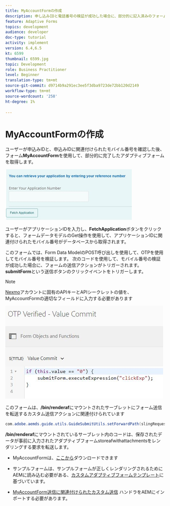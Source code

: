 ```yaml
---
title: MyAccountFormの作成
description: 申し込みIDと電話番号の検証が成功した場合に、部分的に記入済みのフォームを取得するためのmyaccountフォームを作成します。
feature: Adaptive Forms
topics: development
audience: developer
doc-type: tutorial
activity: implement
version: 6.4,6.5
kt: 6599
thumbnail: 6599.jpg
topic: Development
role: Business Practitioner
level: Beginner
translation-type: tm+mt
source-git-commit: d9714b9a291ec3ee5f3dba9723de72bb120d2149
workflow-type: tm+mt
source-wordcount: '258'
ht-degree: 1%

---
```




# MyAccountFormの作成

ユーザーが申込みIDと、申込みIDに関連付けられたモバイル番号を確認した後、フォーム&#x200B;**MyAccountForm**&#x200B;を使用して、部分的に完了したアダプティブフォームを取得します。

![マイアカウントフォーム](assets/6599.JPG)

ユーザーがアプリケーションIDを入力し、**FetchApplication**&#x200B;ボタンをクリックすると、フォームデータモデルのGet操作を使用して、アプリケーションIDに関連付けられたモバイル番号がデータベースから取得されます。

このフォームでは、Form Data ModelのPOST呼び出しを使用して、OTPを使用してモバイル番号を検証します。 次のコードを使用して、モバイル番号の検証が成功した場合に、フォームの送信アクションがトリガーされます。 **submitForm**&#x200B;という送信ボタンのクリックイベントをトリガーします。

>[!NOTE]
> [Nexmo](https://dashboard.nexmo.com/)アカウントに固有のAPIキーとAPIシークレットの値を、MyAccountFormの適切なフィールドに入力する必要があります

![トリガー送信](assets/trigger-submit.JPG)



このフォームは、**/bin/renderaf**&#x200B;にマウントされたサーブレットにフォーム送信を転送するカスタム送信アクションに関連付けられています

```java
com.adobe.aemds.guide.utils.GuideSubmitUtils.setForwardPath(slingRequest,"/bin/renderaf",null,null);
```

**/bin/renderaf**&#x200B;にマウントされているサーブレット内のコードは、保存されたデータが事前に入力されたアダプティブフォームstoreafwithattachmentsをレンダリングする要求を転送します。


* MyAccountFormは、[ここから](assets/my-account-form.zip)ダウンロードできます

* サンプルフォームは、サンプルフォームが正しくレンダリングされるためにAEMに読み込む必要がある、[カスタムアダプティブフォームテンプレート](assets/custom-template-with-page-component.zip)に基づいています。

* [MyAccountForm送信に関連付けられたカスタム送信](assets/custom-submit-my-account-form.zip) ハンドラをAEMにインポートする必要があります。
